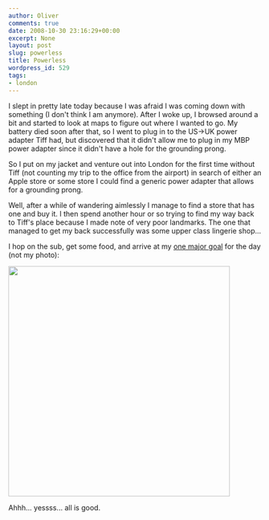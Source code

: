 ```yaml
---
author: Oliver
comments: true
date: 2008-10-30 23:16:29+00:00
excerpt: None
layout: post
slug: powerless
title: Powerless
wordpress_id: 529
tags:
- london
---
```


I slept in pretty late today because I was afraid I was coming down with something (I don't think I am anymore).  After I woke up, I browsed around a bit and started to look at maps to figure out where I wanted to go.  My battery died soon after that, so I went to plug in to the US->UK power adapter Tiff had, but discovered that it didn't allow me to plug in my MBP power adapter since it didn't have a hole for the grounding prong.

So I put on my jacket and venture out into London for the first time without Tiff (not counting my trip to the office from the airport) in search of either an Apple store or some store I could find a generic power adapter that allows for a grounding prong.

Well, after a while of wandering aimlessly I manage to find a store that has one and buy it.  I then spend another hour or so trying to find my way back to Tiff's place because I made note of very poor landmarks.  The one that managed to get my back successfully was some upper class lingerie shop...

I hop on the sub, get some food, and arrive at my <a href='http://wewillrockyou.queenonline.com/'>one major goal</a> for the day (not my photo):

<a href='http://wewillrockyou.queenonline.com/'><img src="http://www.oliverweb.com/wp-content/uploads/2008/10/dominion.jpg" alt="" title="Dominion Theatre" width="441" height="459" class="alignnone size-full wp-image-530" /></a>

Ahhh... yessss... all is good.